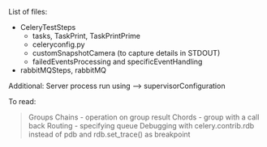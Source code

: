 List of files: 
* CeleryTestSteps
  * tasks, TaskPrint, TaskPrintPrime
  * celeryconfig.py 
  * customSnapshotCamera (to capture details in STDOUT)
  * failedEventsProcessing and specificEventHandling
* rabbitMQSteps, rabbitMQ

Additional: Server process run using  --> supervisorConfiguration

To read: 
> Groups 
> Chains - operation on group result 
> Chords - group with a call back
> Routing - specifying queue 
> Debugging with celery.contrib.rdb instead of pdb and rdb.set_trace() as breakpoint 



